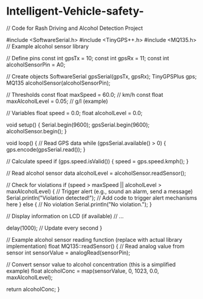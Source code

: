 # Intelligent-Vehicle-safety-
// Code for Rash Driving and Alcohol Detection Project

#include <SoftwareSerial.h>
#include <TinyGPS++.h>
#include <MQ135.h> // Example alcohol sensor library

// Define pins
const int gpsTx = 10;
const int gpsRx = 11;
const int alcoholSensorPin = A0;

// Create objects
SoftwareSerial gpsSerial(gpsTx, gpsRx);
TinyGPSPlus gps;
MQ135 alcoholSensor(alcoholSensorPin);

// Thresholds
const float maxSpeed = 60.0; // km/h
const float maxAlcoholLevel = 0.05; // g/l (example)

// Variables
float speed = 0.0;
float alcoholLevel = 0.0;

void setup() {
  Serial.begin(9600);
  gpsSerial.begin(9600);
  alcoholSensor.begin();
}

void loop() {
  // Read GPS data
  while (gpsSerial.available() > 0) {
    gps.encode(gpsSerial.read());
  }

  // Calculate speed
  if (gps.speed.isValid()) {
    speed = gps.speed.kmph();
  }

  // Read alcohol sensor data
  alcoholLevel = alcoholSensor.readSensor();

  // Check for violations
  if (speed > maxSpeed || alcoholLevel > maxAlcoholLevel) {
    // Trigger alert (e.g., sound an alarm, send a message)
    Serial.println("Violation detected!");
    // Add code to trigger alert mechanisms here
  } else {
    // No violation
    Serial.println("No violation.");
  }

  // Display information on LCD (if available)
  // ...

  delay(1000); // Update every second
}

// Example alcohol sensor reading function (replace with actual library implementation)
float MQ135::readSensor() {
  // Read analog value from sensor
  int sensorValue = analogRead(sensorPin);

  // Convert sensor value to alcohol concentration (this is a simplified example)
  float alcoholConc = map(sensorValue, 0, 1023, 0.0, maxAlcoholLevel); 

  return alcoholConc;
}
